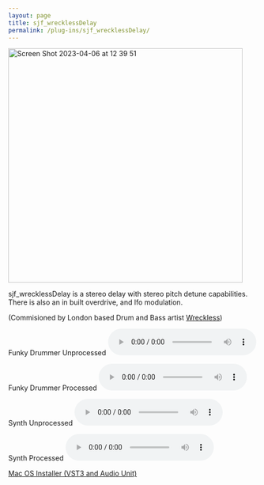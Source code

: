 ```yaml
---
layout: page
title: sjf_wrecklessDelay
permalink: /plug-ins/sjf_wrecklessDelay/
---
```

<img width="474" alt="Screen Shot 2023-04-06 at 12 39 51" src="https://user-images.githubusercontent.com/12850558/230366209-76841986-428c-4ed9-987a-16a6ea09bb3f.png">

sjf_wrecklessDelay is a stereo delay with stereo pitch detune capabilities. 
There is also an in built overdrive, and lfo modulation.

(Commisioned by London based Drum and Bass artist [Wreckless](https://wrecklessdnb.bandcamp.com/))

Funky Drummer Unprocessed
<audio controls>
<source src="/MP3s/funkyDummer160.mp3" type="audio/mp3">
</audio>

Funky Drummer Processed
<audio controls>
<source src="/MP3s/funkyDrummerDelay.mp3" type="audio/mp3">
</audio>

Synth Unprocessed
<audio controls>
<source src="/MP3s/synthUnprocessed2.mp3" type="audio/mp3">
</audio>

Synth Processed
<audio controls>
<source src="/MP3s/synth2Delay.mp3" type="audio/mp3">
</audio>


[Mac OS Installer (VST3 and Audio Unit)](https://drive.google.com/file/d/1ClYOPMyz8EgQ5VZL_ezNkdCI6Y6QCvBp/view?usp=sharing)

